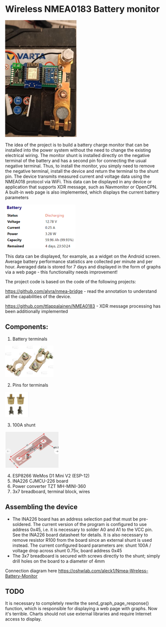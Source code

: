 Wireless NMEA0183 Battery monitor
=================

<img src="preview/info.png"></td>

The idea of the project is to build a battery charge monitor that can be installed into the power system without the need to change the existing electrical wiring. The monitor shunt is installed directly on the negative terminal of the battery and has a second pin for connecting the usual negative terminal. Thus, to install the monitor, you simply need to remove the negative terminal, install the device and return the terminal to the shunt pin.
The device transmits measured current and voltage data using the NMEA018 protocol via WiFi. This data can be displayed in any device or application that supports XDR message, such as Navmonitor or OpenCPN. A built-in web page is also implemented, which displays the current battery parameters

<img src="preview/screen.png"></td>

This data can be displayed, for example, as a widget on the Android screen. Average battery performance statistics are collected per minute and per hour. Averaged data is stored for 7 days and displayed in the form of graphs via a web page - this functionality needs improvement!

The project code is based on the code of the following projects:

https://github.com/alvra/nmea-bridge - read the annotation to understand all the capabilities of the device.

https://github.com/ttlappalainen/NMEA0183 - XDR message processing has been additionally implemented

Components:
----------
1. Battery terminals

<img src="preview/terminals.png"></td>

2. Pins for terminals

<img src="preview/pins.png"></td>

3. 100A shunt

<img src="preview/shunt.png"></td>

4. ESP8266 WeMos D1 Mini V2 (ESP-12)
5. INA226 CJMCU-226 board
6. Power converter TZT MH-MINI-360
7. 3x7 breadboard, terminal block, wires

Assembling the device
  ----------
  * The INA226 board has an address selection pad that must be pre-soldered. The current version of the program is configured to use address 0x45, i.e. it is necessary to solder A0 and A1 to the VCC pin. See the INA226 board datasheet for details. It is also necessary to remove resistor R100 from the board since an external shunt is used instead. The current configured board parameters are:
  shunt 100A / voltage drop across shunt 0.75v, board address 0x45
  * The 3x7 breadboard is secured with screws directly to the shunt; simply drill holes on the board to a diameter of 4mm

Connection diagram here
https://oshwlab.com/aleck1/Nmea-Wreless-Battery-Monitor

TODO
----------
It is necessary to completely rewrite the send_graph_page_response() function, which is responsible for displaying a web page with graphs. Now it's terrible. Charts should not use external libraries and require Internet access to display.

